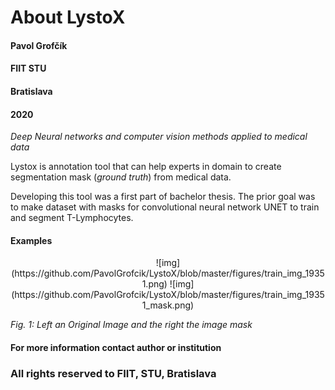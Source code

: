 # About LystoX


#### Pavol Grofčík
#### FIIT STU
#### Bratislava
#### 2020
*Deep Neural networks and computer vision methods applied to medical data*  
  
  
  
  
Lystox is annotation tool that can help experts in domain to create 
segmentation mask (*ground truth*) from medical data.  
  
Developing this tool was a first part of bachelor thesis.
The prior goal was to make dataset with masks for convolutional
neural network UNET to train and segment T-Lymphocytes.
  
#### Examples
<center>
![img](https://github.com/PavolGrofcik/LystoX/blob/master/figures/train_img_19351.png) 
![img](https://github.com/PavolGrofcik/LystoX/blob/master/figures/train_img_19351_mask.png)  
</center>  
  
*Fig. 1: Left an Original Image and the right the image mask*  
  
  
  
  
  
#### For more information contact author or institution  
  
### All rights reserved to FIIT, STU, Bratislava  
